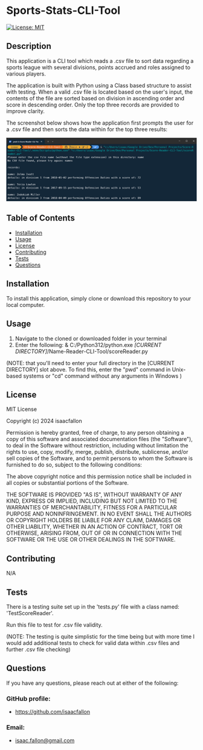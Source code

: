 # Sports-Stats-CLI-Tool

[![License: MIT](https://img.shields.io/badge/License-MIT-yellow.svg)](https://opensource.org/licenses/MIT)

## Description

This application is a CLI tool which reads a .csv file to sort data regarding a sports league with several divisions, points accrued and roles assigned to various players.

The application is built with Python using a Class based structure to assist with testing. When a valid .csv file is located based on the user's input, the contents of the file are sorted based on division in ascending order and score in descending order. Only the top three records are provided to improve clarity. 

The screenshot below shows how the application first prompts the user for a .csv file and then sorts the data within for the top three results:

![Screenshot showing the CLI interface for locating a .csv file and sorting the data](./assets/scoreReader_SC.png)

## Table of Contents
            
- [Installation](#installation)
- [Usage](#usage)
- [License](#license)
- [Contributing](#contributing)
- [Tests](#tests)
- [Questions](#questions)
            
## Installation

To install this application, simply clone or download this repository to your local computer.
            
## Usage

1. Navigate to the cloned or downloaded folder in your terminal
2. Enter the following: & C:/Python312/python.exe *[CURRENT DIRECTORY]*/Name-Reader-CLI-Tool/scoreReader.py    

(NOTE: that you'll need to enter your full directory in the [CURRENT DIRECTORY] slot above. To find this, enter the "pwd" command in Unix-based systems or "cd" command without any arguments in Windows )
            
## License
            
MIT License

Copyright (c) 2024 isaacfallon
            
Permission is hereby granted, free of charge, to any person obtaining a copy
of this software and associated documentation files (the "Software"), to deal
in the Software without restriction, including without limitation the rights
to use, copy, modify, merge, publish, distribute, sublicense, and/or sell
copies of the Software, and to permit persons to whom the Software is
furnished to do so, subject to the following conditions:
            
The above copyright notice and this permission notice shall be included in all
copies or substantial portions of the Software.
            
THE SOFTWARE IS PROVIDED "AS IS", WITHOUT WARRANTY OF ANY KIND, EXPRESS OR
IMPLIED, INCLUDING BUT NOT LIMITED TO THE WARRANTIES OF MERCHANTABILITY,
FITNESS FOR A PARTICULAR PURPOSE AND NONINFRINGEMENT. IN NO EVENT SHALL THE
AUTHORS OR COPYRIGHT HOLDERS BE LIABLE FOR ANY CLAIM, DAMAGES OR OTHER
LIABILITY, WHETHER IN AN ACTION OF CONTRACT, TORT OR OTHERWISE, ARISING FROM,
OUT OF OR IN CONNECTION WITH THE SOFTWARE OR THE USE OR OTHER DEALINGS IN THE
SOFTWARE.
            
## Contributing

N/A
            
## Tests

There is a testing suite set up in the 'tests.py' file with a class named: 'TestScoreReader'.

Run this file to test for .csv file validity. 

(NOTE: The testing is quite simplistic for the time being but with more time I would add additional tests to check for valid data within .csv files and further .csv file checking)
     
## Questions
            
If you have any questions, please reach out at either of the following:
            
### GitHub profile:
- https://github.com/isaacfallon

### Email:
- isaac.fallon@gmail.com
